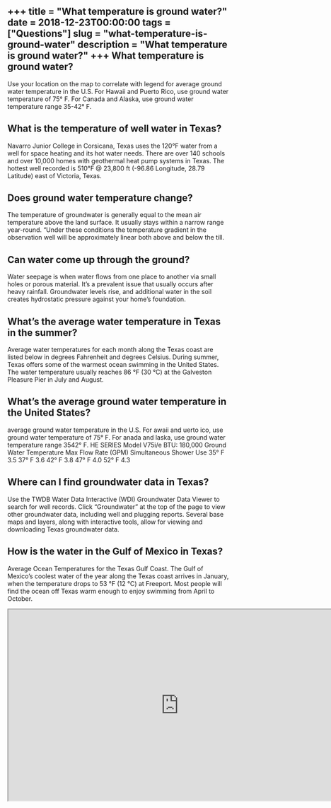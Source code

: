 +++
title = "What temperature is ground water?"
date = 2018-12-23T00:00:00
tags = ["Questions"]
slug = "what-temperature-is-ground-water"
description = "What temperature is ground water?"
+++
What temperature is ground water?
---------------------------------

Use your location on the map to correlate with legend for average ground water temperature in the U.S. For Hawaii and Puerto Rico, use ground water temperature of 75° F. For Canada and Alaska, use ground water temperature range 35-42° F.

What is the temperature of well water in Texas?
-----------------------------------------------

Navarro Junior College in Corsicana, Texas uses the 120°F water from a well for space heating and its hot water needs. There are over 140 schools and over 10,000 homes with geothermal heat pump systems in Texas. The hottest well recorded is 510°F @ 23,800 ft (-96.86 Longitude, 28.79 Latitude) east of Victoria, Texas.

Does ground water temperature change?
-------------------------------------

The temperature of groundwater is generally equal to the mean air temperature above the land surface. It usually stays within a narrow range year-round. “Under these conditions the temperature gradient in the observation well will be approximately linear both above and below the till.

Can water come up through the ground?
-------------------------------------

Water seepage is when water flows from one place to another via small holes or porous material. It’s a prevalent issue that usually occurs after heavy rainfall. Groundwater levels rise, and additional water in the soil creates hydrostatic pressure against your home’s foundation.

What’s the average water temperature in Texas in the summer?
------------------------------------------------------------

Average water temperatures for each month along the Texas coast are listed below in degrees Fahrenheit and degrees Celsius. During summer, Texas offers some of the warmest ocean swimming in the United States. The water temperature usually reaches 86 °F (30 °C) at the Galveston Pleasure Pier in July and August.

What’s the average ground water temperature in the United States?
-----------------------------------------------------------------

average ground water temperature in the U.S. For awaii and uerto ico, use ground water temperature of 75° F. For anada and laska, use ground water temperature range 3542° F. HE SERIES Model V75i/e BTU: 180,000 Ground Water Temperature Max Flow Rate (GPM) Simultaneous Shower Use 35° F 3.5 37° F 3.6 42° F 3.8 47° F 4.0 52° F 4.3

Where can I find groundwater data in Texas?
-------------------------------------------

Use the TWDB Water Data Interactive (WDI) Groundwater Data Viewer to search for well records. Click “Groundwater” at the top of the page to view other groundwater data, including well and plugging reports. Several base maps and layers, along with interactive tools, allow for viewing and downloading Texas groundwater data.

How is the water in the Gulf of Mexico in Texas?
------------------------------------------------

Average Ocean Temperatures for the Texas Gulf Coast. The Gulf of Mexico’s coolest water of the year along the Texas coast arrives in January, when the temperature drops to 53 °F (12 °C) at Freeport. Most people will find the ocean off Texas warm enough to enjoy swimming from April to October.

<iframe allow="accelerometer; autoplay; clipboard-write; encrypted-media; gyroscope; picture-in-picture" allowfullscreen="" class="__youtube_prefs__  epyt-is-override  no-lazyload" data-no-lazy="1" data-origheight="433" data-origwidth="770" data-skipgform_ajax_framebjll="" height="433" id="_ytid_31789" loading="lazy" src="https://www.youtube.com/embed/vObAH9TCSo0?enablejsapi=1&autoplay=0&cc_load_policy=0&cc_lang_pref=&iv_load_policy=1&loop=0&modestbranding=0&rel=1&fs=1&playsinline=0&autohide=2&theme=dark&color=red&controls=1&" title="YouTube player" width="770"></iframe>